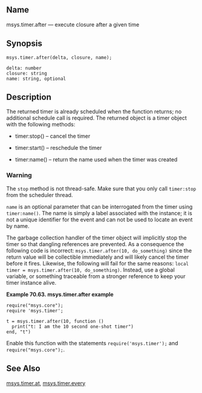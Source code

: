 <a name="lua.ref.msys.timer.after"></a>
## Name

msys.timer.after — execute closure after a given time

<a name="idp18504960"></a>
## Synopsis

`msys.timer.after(delta, closure, name);`

```
delta: number
closure: string
name: string, optional
```
<a name="idp18507968"></a>
## Description

The returned timer is already scheduled when the function returns; no additional schedule call is required. The returned object is a timer object with the following methods:

*   timer:stop() – cancel the timer

*   timer:start() – reschedule the timer

*   timer:name() – return the name used when the timer was created

### Warning

The `stop` method is not thread-safe. Make sure that you only call `timer:stop` from the scheduler thread.

`name` is an optional parameter that can be interrogated from the timer using `timer:name()`. The name is simply a label associated with the instance; it is not a unique identifier for the event and can not be used to locate an event by name.

The garbage collection handler of the timer object will implicitly stop the timer so that dangling references are prevented. As a consequence the following code is incorrect: `msys.timer.after(10, do_something)` since the return value will be collectible immediately and will likely cancel the timer before it fires. Likewise, the following will fail for the same reasons: `local timer = msys.timer.after(10, do_something)`. Instead, use a global variable, or something traceable from a stronger reference to keep your timer instance alive.

<a name="lua.ref.msys.timer.after.example"></a>

**Example 70.63. msys.timer.after example**

```
require("msys.core");
require 'msys.timer';

t = msys.timer.after(10, function ()
  print("t: I am the 10 second one-shot timer")
end, "t")
```

Enable this function with the statements `require('msys.timer');` and `require("msys.core");`.

<a name="idp18523184"></a>
## See Also

[msys.timer.at](lua.ref.msys.timer.at.php "msys.timer.at"), [msys.timer.every](lua.ref.msys.timer.every.php "msys.timer.every")
